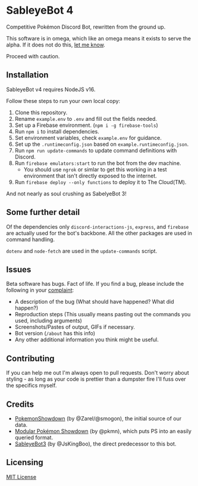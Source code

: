 # SableyeBot 4

Competitive Pokémon Discord Bot, rewritten from the ground up.

This software is in omega, which like an omega means it exists to serve the
alpha.  If it does not do this, [let me know][hatemail].

Proceed with caution.

## Installation
SableyeBot v4 requires NodeJS v16.

Follow these steps to run your own local copy:

1. Clone this repository.
2. Rename `example.env` to `.env` and fill out the fields needed.
3. Set up a Firebase environment. (`npm i -g firebase-tools`)
4. Run `npm i` to install dependencies.
5. Set environment variables, check `example.env` for guidance.
6. Set up the `.runtimeconfig.json` based on `example.runtimeconfig.json`.
7. Run `npm run update-commands` to update command definitions with Discord.
8. Run `firebase emulators:start` to run the bot from the dev machine.
    - You should use `ngrok` or simlar to get this working in a test
      environment that isn't directly exposed to the internet.
9. Run `firebase deploy --only functions` to deploy it to The Cloud(TM).

And not nearly as soul crushing as SabelyeBot 3!

## Some further detail

Of the dependencies only `discord-interactions-js`, `express`, and `firebase`
are actually used for the bot's backbone.  All the other packages are used in
command handling.

`dotenv` and `node-fetch` are used in the `update-commands` script.

## Issues

Beta software has bugs.  Fact of life.  If you find a bug, please
include the following in your [complaint][hatemail]:

- A description of the bug (What should have happened? What did happen?)
- Reproduction steps (This usually means pasting out the commands you used,
  including arguments)
- Screenshots/Pastes of output, GIFs if necessary.
- Bot version (`/about` has this info)
- Any other additional information you think might be useful.

## Contributing

If you can help me out I'm always open to pull requests.  Don't worry
about styling - as long as your code is prettier than a dumpster fire
I'll fuss over the specifics myself.

## Credits
* [PokemonShowdown][1] (by @Zarel/@smogon), the initial source of our
  data.
* [Modular Pokémon Showdown][2] (by @pkmn), which puts PS into an
  easily queried format.
* [SableyeBot3][3] (by @JsKingBoo), the direct predecessor to this bot.

## Licensing

[MIT License][LICENSE]

[hatemail]: https://github.com/Stalruth/SableyeBot4/issues/new
[LICENSE]: /LICENSE
[1]: https://github.com/Zarel/Pokemon-Showdown
[2]: https://github.com/pkmn/ps
[3]: https://github.com/JsKingBoo/SableyeBot3

